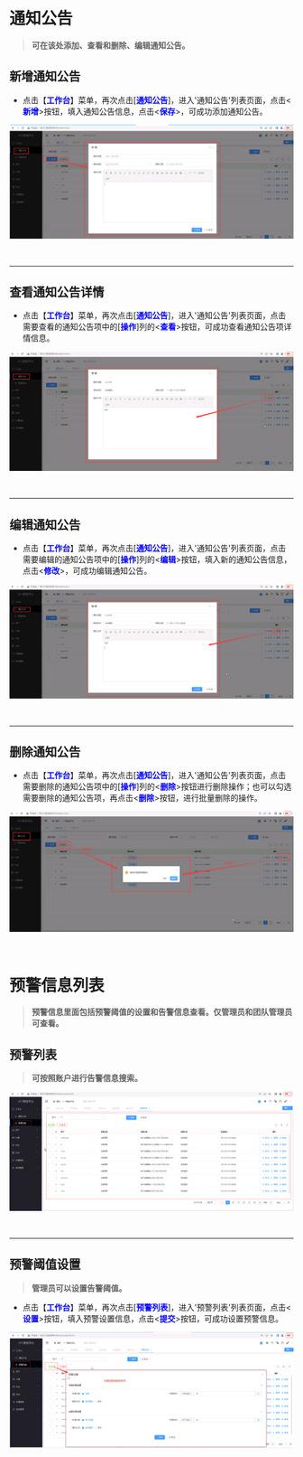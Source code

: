 通知公告
====================================

>**可在该处添加、查看和删除、编辑通知公告。**


## 新增通知公告 ##
* 点击【**<font color=blue>工作台</font>**】菜单，再次点击[**<font color=blue>通知公告</font>**]，进入'通知公告'列表页面，点击<**<font color=blue>新增</font>**>按钮，填入通知公告信息，点击<**<font color=blue>保存</font>**>，可成功添加通知公告。


![新增通知公告](../_static/img/workbench/addNotice.png)


&emsp;

----------------------------------------------------------------------------------------------------------------------------------

## 查看通知公告详情 ##

* 点击【**<font color=blue>工作台</font>**】菜单，再次点击[**<font color=blue>通知公告</font>**]，进入'通知公告'列表页面，点击需要查看的通知公告项中的[**<font color=blue>操作</font>**]列的<**<font color=blue>查看</font>**>按钮，可成功查看通知公告项详情信息。

![查看通知公告详情](../_static/img/workbench/noticeDetail.png)


&emsp;

----------------------------------------------------------------------------------------------------------------------------------

## 编辑通知公告 ##

* 点击【**<font color=blue>工作台</font>**】菜单，再次点击[**<font color=blue>通知公告</font>**]，进入'通知公告'列表页面，点击需要编辑的通知公告项中的[**<font color=blue>操作</font>**]列的<**<font color=blue>编辑</font>**>按钮，填入新的通知公告信息，点击<**<font color=blue>修改</font>**>，可成功编辑通知公告。


![修改通知公告](../_static/img/workbench/editNotice.png)


&emsp;

----------------------------------------------------------------------------------------------------------------------------------

## 删除通知公告 ##

* 点击【**<font color=blue>工作台</font>**】菜单，再次点击[**<font color=blue>通知公告</font>**]，进入'通知公告'列表页面，点击需要删除的通知公告项中的[**<font color=blue>操作</font>**]列的<**<font color=blue>删除</font>**>按钮进行删除操作；也可以勾选需要删除的通知公告项，再点击<**<font color=blue>删除</font>**>按钮，进行批量删除的操作。


![删除通知公告](../_static/img/workbench/deleteNotice.png)


&emsp;


预警信息列表
====================================


> **预警信息里面包括预警阈值的设置和告警信息查看。仅管理员和团队管理员可查看。**


## 预警列表 ##

> **可按照账户进行告警信息搜索。**

![告警列表](../_static/img/workbench/warmList.png)


&emsp;

------------------------------------------------------------

## 预警阈值设置 ##

> **管理员可以设置告警阈值。**


+ 点击【**<font color=blue>工作台</font>**】菜单，再次点击[**<font color=blue>预警列表</font>**]，进入'预警列表'列表页面，点击<**<font color=blue>设置</font>**>按钮，填入预警设置信息，点击<**<font color=blue>提交</font>**>按钮，可成功设置预警信息。

![设置告警阈值](../_static/img/workbench/setWarm.png)


&emsp;










